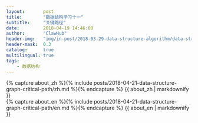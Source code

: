 ```yaml
---
layout:       post
title:        "数据结构学习十一"
subtitle:     "关键路径"
date:         2018-04-19 14:46:00
author:       "ClawHub"
header-img:   "img/in-post/2018-03-29-data-structure-algorithm/data-structure.jpg"
header-mask:  0.3
catalog:      true
multilingual: true
tags:
    - 数据结构
---
```


<!-- Chinese Version -->
<div class="zh post-container">
    {% capture about_zh %}{% include posts/2018-04-21-data-structure-graph-critical-path/zh.md %}{% endcapture %}
    {{ about_zh | markdownify }}
</div>

<!-- English Version -->
<div class="en post-container">
    {% capture about_en %}{% include posts/2018-04-21-data-structure-graph-critical-path/en.md %}{% endcapture %}
    {{ about_en | markdownify }}
</div>
